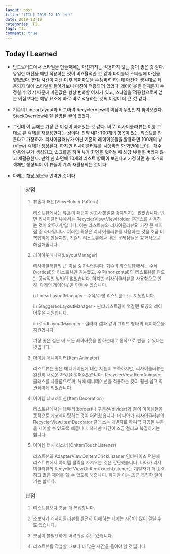 ```yaml
---
layout: post
title: "[TIL] 2019-12-19 (목)"
date: 2019-12-19
categories: TIL
tags: TIL
comments: true
---
```


## Today I Learned
- 안드로이드에서 스타일을 만들때에는 마진까지는 적용하지 않는 것이 좋은 것 같다. 동일한 마진을 매번 적용하는 것이 비효율적인 것 같아 타이틀의 스타일에 마진을 넣었었다. 한참 시간이 지난 이후 레이아웃을 수정하려 하는데 마진이 생각대로 적용되지 않아 스타일을 들어가보니 마진이 적용되어 있었다. 레이아웃은 언제든지 수정될 수 있기 때문에 마진값은 항상 변화할 여지가 있고, 스타일을 적용함으로써 얻는 이점보다는 해당 요소에 바로 바로 적용하는 것의 이점이 더 큰 것 같다.
  
- 기존의 LinearLayout과 비교하여 RecyclerView의 이점이 무엇인지 찾아보았다. [StackOverflow에 잘 설명된 글](https://stackoverflow.com/questions/26570325/what-are-recyclerview-advantages-compared-to-listview)이 있었다. 
- 그런데 이 글에는 가장 큰 이점이 빠져있는 것 같다. 바로, 리사이클러뷰는 이름 그대로 뷰 객체를 재활용한다는 것이다. 만약 내가 100개의 항목이 있는 리스트를 만든다고 가정하자. 리사이클러뷰가 아닌 기존의 레이아웃들을 활용하면 100개의 뷰(View) 객체가 생성된다. 하지만 리사이클러뷰를 사용하면 한 화면에 보이는 개수만큼의 뷰가 생성되고, 스크롤을 하며 뷰가 화면을 벗어날 때 해당 뷰들을 버리지 않고 재활용한다. 만약 한 화면에 10개의 리스트 항목이 보인다고 가정하면 총 10개의 객체만 생성되어 이 뷰들이 계속 재활용되는 것이다. 
- 아래는 [해당 원문](https://stackoverflow.com/questions/26570325/what-are-recyclerview-advantages-compared-to-listview)을 번역한 것이다.
  
    > ### 장점
    > 1. 뷰홀더 패턴(ViewHolder Pattern)
    >    
    >    리스트뷰에서는 뷰홀더 패턴이 권고사항일뿐 강제되지는 않았습니다. 반면 리사이클러뷰에서는 RecyclerView.ViewHolder 클래스를 사용하는 것이 의무사항입니다. 이는 리스트뷰와 리사이클러뷰의 가장 큰 차이점 중 하나입니다. 이러한 특징은 리사이클러뷰를 사용하는 것을 조금 더 복잡하게 만들지만, 기존의 리스트뷰에서 겪은 문제점들은 효과적으로 해결해줍니다.
    > 
    > 2. 레이아웃매니저(LayoutManager)
    >    
    >    리사이클러뷰의 큰 이점 중 하나입니다. 기존의 리스트뷰에서는 수직(vertical)의 리스트뷰만 가능했고, 수평(horizontal)의 리스트뷰를 만드는 공식적인 방법이 없었습니다. 하지만 리사이클러뷰를 사용함으로 인해, 아래의 레이아웃을 만들 수 있습니다.
    > 
    >     i) LinearLayoutManager - 수직/수평 리스트를 모두 지원합니다.
    > 
    >     ii) StaggeredLayoutManager - 핀터레스트같이 엇갈린 모양의 레이아웃을 지원합니다.
    > 
    >     iii) GridLayoutManager - 갤러리 앱과 같이 그리드 형태의 레이아웃을 지원합니다.
    > 
    >     가장 좋은 점은 이 모든 레이아웃을 원하는대로 동적으로 만들 수 있다는 것입니다.
    > 
    > 3. 아이템 애니메이터(Item Animator)
    >    
    >    리스트뷰는 좋은 애니메이션에 대한 지원이 부족하지만, 리사이클러뷰는 완전히 새로운 차원을 열어주었습니다. RecyclerView.ItemAnimator 클래스를 사용함으로써, 뷰에 애니메이션을 적용하는 것이 훨씬 쉽고 직관적이게 되었습니다.
    > 
    > 4. 아이템 데코레이션(Item Decoration)
    >    
    >    리스트뷰에서는 테두리(border)나 구분선(divider)과 같이 아이템들을 동적으로 데코레이팅하는 것이 어려웠습니다. 더 나아가 리사이클러뷰의 RecyclerView.ItemDecorator 클래스는 개발자로 하여금 다양한 부분을 제어할 수 있도록 해줍니다. 하지만 시간이 조금 걸리고 복잡하기는 합니다.
    > 
    > 5. 아이템 터치 리스너(OnItemTouchListener)
    >    
    >    리스트뷰의 AdapterView.OnItemClickListener 인터페이스 덕분에 리스트뷰에서 아이템 클릭을 가져오는 것은 간단했습니다. 나아가 리사이클러뷰의 RecyclerView.OnItemTouchListener는 개발자가 더 강력하고 많은 제어를 할 수 있도록 해줍니다. 하지만 이는 조금 복잡한 일이기는 합니다.
    > 
    > ### 단점
    > 
    > 1. 리스트뷰보다 조금 더 복잡합니다.
    >    
    > 2. 초보자가 리사이클러뷰를 완전히 이해하는 데에는 시간이 많이 걸릴 수도 있습니다.
    > 3. 코딩이 불필요하게 어려워질 수도 있습니다.
    > 4. 리스트뷰를 작업할 때보다 더 많은 시간을 들여야 할 것입니다.